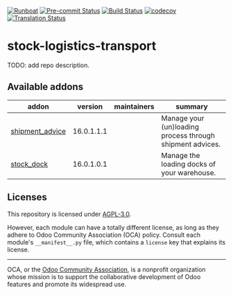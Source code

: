 
[![Runboat](https://img.shields.io/badge/runboat-Try%20me-875A7B.png)](https://runboat.odoo-community.org/builds?repo=OCA/stock-logistics-transport&target_branch=16.0)
[![Pre-commit Status](https://github.com/OCA/stock-logistics-transport/actions/workflows/pre-commit.yml/badge.svg?branch=16.0)](https://github.com/OCA/stock-logistics-transport/actions/workflows/pre-commit.yml?query=branch%3A16.0)
[![Build Status](https://github.com/OCA/stock-logistics-transport/actions/workflows/test.yml/badge.svg?branch=16.0)](https://github.com/OCA/stock-logistics-transport/actions/workflows/test.yml?query=branch%3A16.0)
[![codecov](https://codecov.io/gh/OCA/stock-logistics-transport/branch/16.0/graph/badge.svg)](https://codecov.io/gh/OCA/stock-logistics-transport)
[![Translation Status](https://translation.odoo-community.org/widgets/stock-logistics-transport-16-0/-/svg-badge.svg)](https://translation.odoo-community.org/engage/stock-logistics-transport-16-0/?utm_source=widget)

<!-- /!\ do not modify above this line -->

# stock-logistics-transport

TODO: add repo description.

<!-- /!\ do not modify below this line -->

<!-- prettier-ignore-start -->

[//]: # (addons)

Available addons
----------------
addon | version | maintainers | summary
--- | --- | --- | ---
[shipment_advice](shipment_advice/) | 16.0.1.1.1 |  | Manage your (un)loading process through shipment advices.
[stock_dock](stock_dock/) | 16.0.1.0.1 |  | Manage the loading docks of your warehouse.

[//]: # (end addons)

<!-- prettier-ignore-end -->

## Licenses

This repository is licensed under [AGPL-3.0](LICENSE).

However, each module can have a totally different license, as long as they adhere to Odoo Community Association (OCA)
policy. Consult each module's `__manifest__.py` file, which contains a `license` key
that explains its license.

----
OCA, or the [Odoo Community Association](http://odoo-community.org/), is a nonprofit
organization whose mission is to support the collaborative development of Odoo features
and promote its widespread use.
